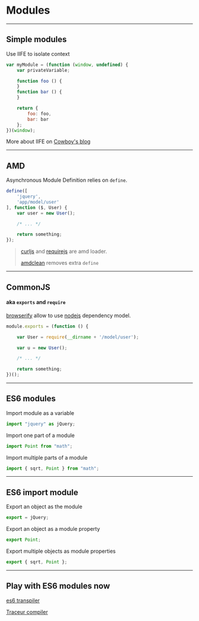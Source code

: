 
# Modules

---

## Simple modules

Use <accronym title="Immediately-Invoked Function Expression">IIFE</accronym> to isolate context

``` javascript
var myModule = (function (window, undefined) {
    var privateVariable;

    function foo () {
    }
    function bar () {
    }

    return {
        foo: foo,
        bar: bar
    };
})(window);
```

More about <accronym title="Immediately-Invoked Function Expression">IIFE</accronym>
on [Cowboy's blog](http://benalman.com/news/2010/11/immediately-invoked-function-expression/)

---

## AMD

Asynchronous Module Definition relies on `define`.

``` javascript
define([
    'jquery',
    'app/model/user'
], function ($, User) {
    var user = new User();

    /* ... */

    return something;
});
```

> [curljs](http://davidwalsh.name/curljs) and [requirejs](http://requirejs.org/)
> are amd loader.
>
> [amdclean](https://github.com/gfranko/amdclean) removes extra `define`

---

## CommonJS

#### aka `exports` and `require`

[browserify](http://browserify.org/) allow to use [nodejs](http://nodejs.org/)
dependency model.

``` javascript
module.exports = (function () {

    var User = require(__dirname + '/model/user');

    var u = new User();

    /* ... */

    return something;
})();
```

---

<!-- .slide: id="es6-modules" -->

## ES6 modules

Import module as a variable

``` javascript
import "jquery" as jQuery;
```

Import one part of a module

``` javascript
import Point from "math";
```

Import multiple parts of a module

``` javascript
import { sqrt, Point } from "math";
```

---

## ES6 import module

Export an object as the module

``` javascript
export = jQuery;
```

Export an object as a module property

``` javascript
export Point;
```

Export multiple objects as module properties

``` javascript
export { sqrt, Point };
```

---

## Play with ES6 modules now

[es6 transpiler](http://square.github.io/es6-module-transpiler/)

[Traceur compiler](https://github.com/google/traceur-compiler)
